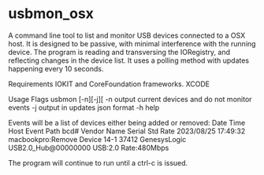 # usbmon_osx

A command line tool to list and monitor USB devices connected to a OSX host.  It is designed to be passive, with
minimal interference with the running device.  The program is reading and transversing the IORegistry,
and reflecting changes in the device list.  It uses a polling method with updates happening every 10 seconds.

Requirements
IOKIT and CoreFoundation frameworks.
XCODE

Usage Flags
usbmon [-n][-j][
  -n output current devices and do not monitor events
  -j output in updates json format
  -h help

Events will be a list of devices either being added or removed:
   Date     Time      Host       Event       Path  bcd#   Vendor       Name     Serial     Std     Rate 
2023/08/25 17:49:32 macbookpro:Remove Device 14-1 37412 GenesysLogic USB2.0_Hub@00000000 USB:2.0 Rate:480Mbps

The program will continue to run until a ctrl-c is issued.
